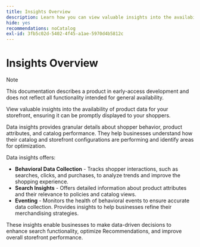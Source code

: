 ```yaml
---
title: Insights Overview
description: Learn how you can view valuable insights into the availability of product data for your storefront, ensuring it can be promptly displayed to your shoppers.
hide: yes
recommendations: noCatalog
exl-id: 3fb5c02d-5402-4f45-a1ae-5970d4b5812c
---
```

# Insights Overview

>[!NOTE]
>
>This documentation describes a product in early-access development and does not reflect all functionality intended for general availability.

View valuable insights into the availability of product data for your storefront, ensuring it can be promptly displayed to your shoppers.

Data insights provides granular details about shopper behavior, product attributes, and catalog performance. They help businesses understand how their catalog and storefront configurations are performing and identify areas for optimization.

Data insights offers:

- **Behavioral Data Collection** - Tracks shopper interactions, such as searches, clicks, and purchases, to analyze trends and improve the shopping experience.
- **Search Insights** - Offers detailed information about product attributes and their relevance to policies and catalog views.
- **Eventing** - Monitors the health of behavioral events to ensure accurate data collection. Provides insights to help businesses refine their merchandising strategies.

These insights enable businesses to make data-driven decisions to enhance search functionality, optimize Recommendations, and improve overall storefront performance. ​
